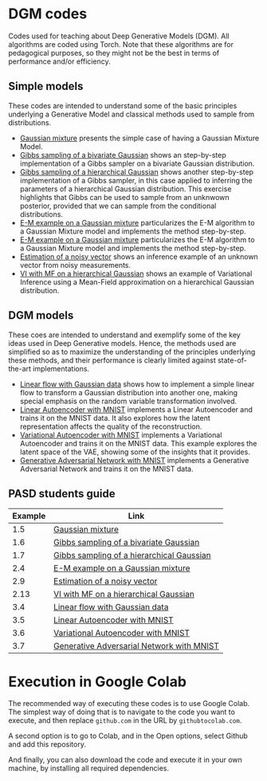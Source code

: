 # DGM codes
Codes used for teaching about Deep Generative Models (DGM). All algorithms are coded using Torch. Note that these algorithms are for pedagogical purposes, so they might not be the best in terms of performance and/or efficiency.

## Simple models
These codes are intended to understand some of the basic principles underlying a Generative Model and classical methods used to sample from distributions. 
* [Gaussian mixture](/simple_models/gaussian_mixture.ipynb) presents the simple case of having a Gaussian Mixture Model.
* [Gibbs sampling of a bivariate Gaussian](/simple_models/gibbs_gaussian.ipynb) shows an step-by-step implementation of a Gibbs sampler on a bivariate Gaussian distribution.
* [Gibbs sampling of a hierarchical Gaussian](/simple_models/gibbs_hierarchical_gaussian.ipynb) shows another step-by-step implementation of a Gibbs sampler, in this case applied to inferring the parameters of a hierarchical Gaussian distribution. This exercise highlights that Gibbs can be used to sample from an unknwown posterior, provided that we can sample from the conditional distributions.
* [E-M example on a Gaussian mixture](/simple_models/gaussian_mixture_em.ipynb) particularizes the E-M algorithm to a Gaussian Mixture model and implements the method step-by-step.
* [E-M example on a Gaussian mixture](/simple_models/gaussian_mixture_em.ipynb) particularizes the E-M algorithm to a Gaussian Mixture model and implements the method step-by-step.
* [Estimation of a noisy vector](/simple_models/unknown_vector_inference.ipynb) shows an inference example of an unknown vector from noisy measurements.
* [VI with MF on a hierarchical Gaussian](/simple_models/vi_mean_field.ipynb) shows an example of Variational Inference using a Mean-Field approximation on a hierarchical Gaussian distribution.

## DGM models
These coes are intended to understand and exemplify some of the key ideas used in Deep Generative models. Hence, the methods used are simplified so as to maximize the understanding of the principles underlying these methods, and their performance is clearly limited against state-of-the-art implementations. 
* [Linear flow with Gaussian data](/dgm/linear_flow_gaussian.ipynb) shows how to implement a simple linear flow to transform a Gaussian distribution into another one, making special emphasis on the random variable transformation involved.
* [Linear Autoencoder with MNIST](/dgm/linear_ae_mnist.ipynb) implements a Linear Autoencoder and trains it on the MNIST data. It also explores how the latent representation affects the quality of the reconstruction.
* [Variational Autoencoder with MNIST](/dgm/vae_mnist.ipynb) implements a Variational Autoencoder and trains it on the MNIST data. This example explores the latent space of the VAE, showing some of the insights that it provides.
* [Generative Adversarial Network with MNIST](/dgm/gan_mnist.ipynb) implements a Generative Adversarial Network and trains it on the MNIST data.

## PASD students guide

| Example      | Link |
| ----------- | ----------- |
| 1.5      | [Gaussian mixture](/simple_models/gaussian_mixture.ipynb)       |
| 1.6   | [Gibbs sampling of a bivariate Gaussian](/simple_models/gibbs_gaussian.ipynb)        |
| 1.7   | [Gibbs sampling of a hierarchical Gaussian](/simple_models/gibbs_hierarchical_gaussian.ipynb)       |
| 2.4   | [E-M example on a Gaussian mixture](/simple_models/gaussian_mixture_em.ipynb)       |
| 2.9   | [Estimation of a noisy vector](/simple_models/unknown_vector_inference.ipynb)       |
| 2.13  | [VI with MF on a hierarchical Gaussian](/simple_models/vi_mean_field.ipynb)       |
| 3.4   | [Linear flow with Gaussian data](/dgm/linear_flow_gaussian.ipynb)       |
| 3.5   | [Linear Autoencoder with MNIST](/dgm/linear_ae_mnist.ipynb)       |
| 3.6   | [Variational Autoencoder with MNIST](/dgm/vae_mnist.ipynb)       |
| 3.7   | [Generative Adversarial Network with MNIST](/dgm/gan_mnist.ipynb)       |


# Execution in Google Colab

The recommended way of executing these codes is to use Google Colab. The simplest way of doing that is to navigate to the code you want to execute, and then replace `github.com` in the URL by `githubtocolab.com`.

A second option is to go to Colab, and in the Open options, select Github and add this repository.

And finally, you can also download the code and execute it in your own machine, by installing all required dependencies.
